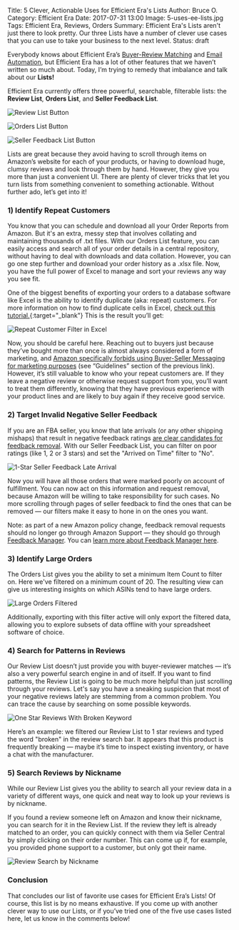 Title: 5 Clever, Actionable Uses for Efficient Era's Lists
Author: Bruce O.
Category: Efficient Era
Date: 2017-07-31 13:00
Image: 5-uses-ee-lists.jpg
Tags: Efficient Era, Reviews, Orders
Summary: Efficient Era's Lists aren't just there to look pretty. Our three Lists have a number of clever use cases that you can use to take your business to the next level.
Status: draft

Everybody knows about Efficient Era’s [Buyer-Review Matching](https://efficientera.com/pages/feedback/) and [Email Automation](https://efficientera.com/pages/postorder/), but Efficient Era has a lot of other features that we haven’t written so much about. Today, I’m trying to remedy that imbalance and talk about our **Lists!**

Efficient Era currently offers three powerful, searchable, filterable lists: the **Review List**, **Orders List**, and **Seller Feedback List**. 

![Review List Button](/images/blog/2017/07/review-list-button.png) 

![Orders List Button](/images/blog/2017/07/orders-list-button.png) 

![Seller Feedback List Button](/images/blog/2017/07/seller-feedback-list-button.png)  

Lists are great because they avoid having to scroll through items on Amazon’s website for each of your products, or having to download huge, clumsy reviews and look through them by hand. However, they give you more than just a convenient UI. There are plenty of clever tricks that let you turn lists from something convenient to something actionable. Without further ado, let’s get into it!

### 1) Identify Repeat Customers

You know that you can schedule and download all your Order Reports from Amazon. But it's an extra, messy step that involves collating and maintaining thousands of .txt files. With our Orders List feature, you can easily access and search all of your order details in a central repository, without having to deal with downloads and data collation. However, you can go one step further and download your order history as a .xlsx file. Now, you have the full power of Excel to manage and sort your reviews any way you see fit.

One of the biggest benefits of exporting your orders to a database software like Excel is the ability to identify duplicate (aka: repeat) customers. For more information on how to find duplicate cells in Excel, [check out this tutorial.](http://www.excel-easy.com/examples/find-duplicates.html){:target="_blank"} This is the result you’ll get:

![Repeat Customer Filter in Excel](/images/blog/2017/07/repeat-customer-filter.png)

Now, you should be careful here. Reaching out to buyers just because they’ve bought more than once is almost always considered a form of marketing, and [Amazon specifically forbids using Buyer-Seller Messaging for marketing purposes](https://www.amazon.com/gp/help/customer/display.html/?&nodeId=200441880) (see “Guidelines” section of the previous link). However, it’s still valuable to know who your repeat customers are. If they leave a negative review or otherwise request support from you, you’ll want to treat them differently, knowing that they have previous experience with your product lines and are likely to buy again if they receive good service. 

### 2) Target Invalid Negative Seller Feedback
 
If you are an FBA seller, you know that late arrivals (or any other shipping mishaps) that result in negative feedback ratings [are clear candidates for feedback removal](https://efficientera.com/blog/2016/07/removing-inappropriate-seller-feedback.html). With our Seller Feedback List, you can filter on poor ratings (like 1, 2 or 3 stars) and set the "Arrived on Time" filter to "No". 

![1-Star Seller Feedback Late Arrival](/images/blog/2017/07/seller-fb-delivery-example.png)

Now you will have all those orders that were marked poorly on account of fulfillment. You can now act on this information and request removal, because Amazon will be willing to take responsibility for such cases. No more scrolling through pages of seller feedback to find the ones that can be removed — our filters make it easy to hone in on the ones you want.  

Note: as part of a new Amazon policy change, feedback removal requests should no longer go through Amazon Support — they should go through [Feedback Manager](https://sellercentral.amazon.com/gp/seller-rating/pages/feedback-manager.html/ref=ag_feedback_dnav_headlines_). You can [learn more about Feedback Manager here](https://sellercentral.amazon.com/gp/help/761). 

### 3) Identify Large Orders

The Orders List gives you the ability to set a minimum Item Count to filter on. Here we've filtered on a minimum count of 20. The resulting view can give us interesting insights on which ASINs tend to have large orders. 

![Large Orders Filtered](/images/blog/2017/07/large-orders-filter.png)

Additionally, exporting with this filter active will only export the filtered data, allowing you to explore subsets of data offline with your spreadsheet software of choice. 

### 4) Search for Patterns in Reviews
 
Our Review List doesn’t just provide you with buyer-reviewer matches — it’s also a very powerful search engine in and of itself. If you want to find patterns, the Review List is going to be much more helpful than just scrolling through your reviews. Let's say you have a sneaking suspicion that most of your negative reviews lately are stemming from a common problem. You can trace the cause by searching on some possible keywords.

![One Star Reviews With Broken Keyword](/images/blog/2017/07/one-star-broken.png)

Here’s an example: we filtered our Review List to 1 star reviews and typed the word "broken" in the review search bar. It appears that this product is frequently breaking — maybe it’s time to inspect existing inventory, or have a chat with the manufacturer. 

### 5) Search Reviews by Nickname
 
While our Review List gives you the ability to search all your review data in a variety of different ways, one quick and neat way to look up your reviews is by nickname.

If you found a review someone left on Amazon and know their nickname, you can search for it in the Review List. If the review they left is already matched to an order, you can quickly connect with them via Seller Central by simply clicking on their order number. This can come up if, for example, you provided phone support to a customer, but only got their name. 

![Review Search by Nickname](/images/blog/2017/07/review-search-by-nickname.png)

### Conclusion

That concludes our list of favorite use cases for Efficient Era’s Lists! Of course, this list is by no means exhaustive. If you come up with another clever way to use our Lists, or if you’ve tried one of the five use cases listed here, let us know in the comments below!
